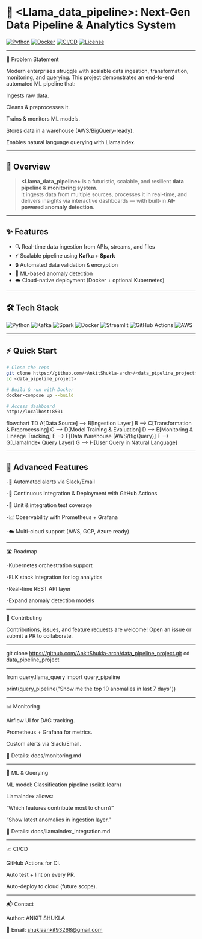 # 🚀 <Llama_data_pipeline>: Next-Gen Data Pipeline & Analytics System

[![Python](https://img.shields.io/badge/Python-3.10+-blue.svg)]()
[![Docker](https://img.shields.io/badge/Docker-Ready-2496ED.svg)]()
[![CI/CD](https://github.com/<AnkitShukla-arch>/<data_pipeline_project>/actions/workflows/ci.yml/badge.svg)]()
[![License](https://img.shields.io/badge/License-MIT-green.svg)]()

---

📌 Problem Statement

Modern enterprises struggle with scalable data ingestion, transformation, monitoring, and querying.
This project demonstrates an end-to-end automated ML pipeline that:

Ingests raw data.

Cleans & preprocesses it.

Trains & monitors ML models.

Stores data in a warehouse (AWS/BigQuery-ready).

Enables natural language querying with LlamaIndex.

---

## 📖 Overview
> **<Llama_data_pipeline>** is a futuristic, scalable, and resilient **data pipeline & monitoring system**.  
It ingests data from multiple sources, processes it in real-time, and delivers insights via interactive dashboards — with built-in **AI-powered anomaly detection**.

---

## ✨ Features
- 🔍 Real-time data ingestion from APIs, streams, and files  
- ⚡ Scalable pipeline using **Kafka + Spark**  
- 🔒 Automated data validation & encryption  
- 🤖 ML-based anomaly detection  
- ☁️ Cloud-native deployment (Docker + optional Kubernetes)  

---

## 🛠 Tech Stack
![Python](https://img.shields.io/badge/Python-3.10+-3776AB?logo=python)
![Kafka](https://img.shields.io/badge/Kafka-000000?logo=apachekafka)
![Spark](https://img.shields.io/badge/Apache%20Spark-E25A1C?logo=apachespark)
![Docker](https://img.shields.io/badge/Docker-2496ED?logo=docker)
![Streamlit](https://img.shields.io/badge/Streamlit-FF4B4B?logo=streamlit)
![GitHub Actions](https://img.shields.io/badge/CI/CD-GitHub%20Actions-2088FF?logo=githubactions)
![AWS](https://img.shields.io/badge/Cloud-AWS-232F3E?logo=amazonaws)

---

## ⚡ Quick Start

```bash
# Clone the repo
git clone https://github.com/<AnkitShukla-arch>/<data_pipeline_project>.git
cd <data_pipeline_project>

# Build & run with Docker
docker-compose up --build

# Access dashboard
http://localhost:8501
```
flowchart TD
    A[Data Source] --> B[Ingestion Layer]
    B --> C[Transformation & Preprocessing]
    C --> D[Model Training & Evaluation]
    D --> E[Monitoring & Lineage Tracking]
    E --> F[Data Warehouse (AWS/BigQuery)]
    F --> G[LlamaIndex Query Layer]
    G --> H[User Query in Natural Language]

-----

## 🔮 Advanced Features

-📡 Automated alerts via Slack/Email

-🔁 Continuous Integration & Deployment with GitHub Actions

-🧪 Unit & integration test coverage

-📈 Observability with Prometheus + Grafana

-☁️ Multi-cloud support (AWS, GCP, Azure ready)

---

🛣 Roadmap

-Kubernetes orchestration support

-ELK stack integration for log analytics

-Real-time REST API layer

-Expand anomaly detection models

---

🤝 Contributing

Contributions, issues, and feature requests are welcome!
Open an issue or submit a PR to collaborate.

---

git clone https://github.com/AnkitShukla-arch/data_pipeline_project.git
cd data_pipeline_project

---

from query.llama_query import query_pipeline  

print(query_pipeline("Show me the top 10 anomalies in last 7 days"))

---

📊 Monitoring

Airflow UI for DAG tracking.

Prometheus + Grafana for metrics.

Custom alerts via Slack/Email.

📂 Details: docs/monitoring.md

---

🤖 ML & Querying

ML model: Classification pipeline (scikit-learn)

LlamaIndex allows:

“Which features contribute most to churn?”

“Show latest anomalies in ingestion layer.”

📂 Details: docs/llamaindex_integration.md

---

📈 CI/CD

GitHub Actions for CI.

Auto test + lint on every PR.

Auto-deploy to cloud (future scope).

---

📬 Contact

Author: ANKIT SHUKLA

📧 Email: shuklaankit93268@gmail.com

